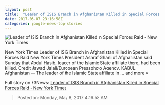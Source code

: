 ```yaml
---
layout: post
title:  "Leader of ISIS Branch in Afghanistan Killed in Special Forces Raid - New York Times"
date: 2017-05-07 23:16:58Z
categories: google-news-top-stories
---
```


![Leader of ISIS Branch in Afghanistan Killed in Special Forces Raid - New York Times](https://static01.nyt.com/images/2017/05/08/world/AFGHANISTAN/AFGHANISTAN-facebookJumbo.jpg)

New York Times Leader of ISIS Branch in Afghanistan Killed in Special Forces Raid New York Times President Ashraf Ghani of Afghanistan said Sunday that Abdul Hasib, leader of the Islamic State affiliate there, had been killed. Credit Jawad Jalali/European Pressphoto Agency. KABUL, Afghanistan — The leader of the Islamic State affiliate in ... and more »


Full story on F3News: [Leader of ISIS Branch in Afghanistan Killed in Special Forces Raid - New York Times](http://www.f3nws.com/n/uJeKjE)

> Posted on: Monday, May 8, 2017 4:16:58 AM

